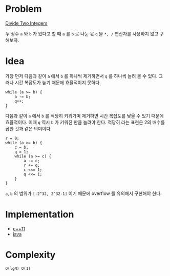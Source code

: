 # Problem

[Divide Two Integers](https://leetcode.com/problems/divide-two-integers/description/)

두 정수 `a` 와 `b` 가 있다고 할 때 `a` 를 `b` 로 나눈 몫 `q` 을 `*, /` 연산자를 사용하지 않고 구해보자.

# Idea

가장 먼저 다음과 같이 `a` 에서 `b` 를 하나씩 제거하면서 `q` 를 하나씩 늘려 볼 수 있다. 그러나 시간 복잡도가 높기 때문에 효율적이지 못하다.

```
while (a >= b) {
    a -= b;
    q++;
}
```

다음과 같이 `a` 에서 `b` 를 적당히 키워가며 제거하면 시간 복잡도를
낯울 수 있기 때문에 효율적이다. 이때 `q` 역시 `b` 가 키워진 만큼
늘려야 한다. 적당히 라는 표현은 2의 배수를 곱한 것과 같은 의미이다.

```
r = 0;
while (a >= b) {
    c = b;
    q = 1;
    while (a >= c) {
        a -= c;
        r += q;
        c <<= 1;
        q <<= 1;
    }
}
```

`a`, `b` 의 범위가 `[-2^32, 2^32-1]` 이기 때문에 overflow 를 유의해서 구현해야 한다.

# Implementation

- [c++11](a.cpp)
- [java](MainApp.java)

# Complexity

```
O(lgN) O(1)
```
